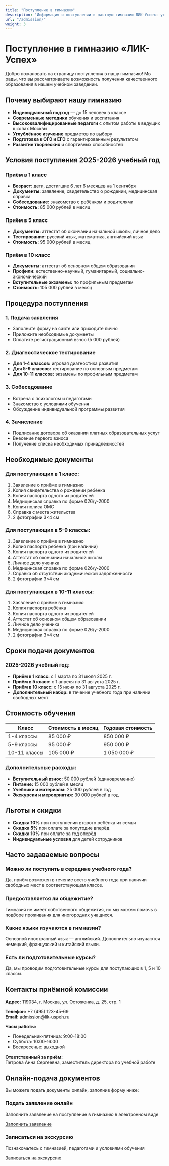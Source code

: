 ```yaml
---
title: "Поступление в гимназию"
description: "Информация о поступлении в частную гимназию ЛИК-Успех: условия приёма, требования, документы, процедура зачисления"
url: "/admission/"
weight: 3
---
```


# Поступление в гимназию «ЛИК-Успех»

Добро пожаловать на страницу поступления в нашу гимназию! Мы рады, что вы рассматриваете возможность получения качественного образования в нашем учебном заведении.

## Почему выбирают нашу гимназию

- **Индивидуальный подход** — до 15 человек в классе
- **Современные методики** обучения и воспитания
- **Высококвалифицированные педагоги** с опытом работы в ведущих школах Москвы
- **Углублённое изучение** предметов по выбору
- **Подготовка к ОГЭ и ЕГЭ** с гарантированным результатом
- **Развитие творческих** и спортивных способностей

## Условия поступления 2025-2026 учебный год

### Приём в 1 класс
- **Возраст:** дети, достигшие 6 лет 6 месяцев на 1 сентября
- **Документы:** заявление, свидетельство о рождении, медицинская справка
- **Собеседование:** знакомство с ребёнком и родителями
- **Стоимость:** 85 000 рублей в месяц

### Приём в 5 класс
- **Документы:** аттестат об окончании начальной школы, личное дело
- **Тестирование:** русский язык, математика, английский язык
- **Стоимость:** 95 000 рублей в месяц

### Приём в 10 класс
- **Документы:** аттестат об основном общем образовании
- **Профили:** естественно-научный, гуманитарный, социально-экономический
- **Вступительные экзамены:** по профильным предметам
- **Стоимость:** 105 000 рублей в месяц

## Процедура поступления

### 1. Подача заявления
- Заполните форму на сайте или приходите лично
- Приложите необходимые документы
- Оплатите регистрационный взнос (5 000 рублей)

### 2. Диагностическое тестирование
- **Для 1-4 классов:** игровая диагностика развития
- **Для 5-9 классов:** тестирование по основным предметам
- **Для 10-11 классов:** экзамены по профильным предметам

### 3. Собеседование
- Встреча с психологом и педагогами
- Знакомство с условиями обучения
- Обсуждение индивидуальной программы развития

### 4. Зачисление
- Подписание договора об оказании платных образовательных услуг
- Внесение первого взноса
- Получение списка необходимых принадлежностей

## Необходимые документы

### Для поступающих в 1 класс:
1. Заявление о приёме в гимназию
2. Копия свидетельства о рождении ребёнка
3. Копия паспорта одного из родителей
4. Медицинская справка по форме 026/у-2000
5. Копия полиса ОМС
6. Справка с места жительства
7. 2 фотографии 3×4 см

### Для поступающих в 5-9 классы:
1. Заявление о приёме в гимназию
2. Копия паспорта ребёнка (при наличии)
3. Копия паспорта одного из родителей
4. Аттестат об окончании начальной школы
5. Личное дело ученика
6. Медицинская справка по форме 026/у-2000
7. Справка об отсутствии академической задолженности
8. 2 фотографии 3×4 см

### Для поступающих в 10-11 классы:
1. Заявление о приёме в гимназию
2. Копия паспорта ребёнка
3. Копия паспорта одного из родителей
4. Аттестат об основном общем образовании
5. Личное дело ученика
6. Медицинская справка по форме 026/у-2000
7. 2 фотографии 3×4 см

## Сроки подачи документов

### 2025-2026 учебный год:
- **Приём в 1 класс:** с 1 марта по 31 июля 2025 г.
- **Приём в 5 класс:** с 1 апреля по 31 августа 2025 г.
- **Приём в 10 класс:** с 15 июня по 31 августа 2025 г.
- **Дополнительный набор:** в течение учебного года при наличии свободных мест

## Стоимость обучения

| Класс | Стоимость в месяц | Годовая стоимость |
|-------|-------------------|-------------------|
| 1-4 классы | 85 000 ₽ | 850 000 ₽ |
| 5-9 классы | 95 000 ₽ | 950 000 ₽ |
| 10-11 классы | 105 000 ₽ | 1 050 000 ₽ |

### Дополнительные расходы:
- **Вступительный взнос:** 50 000 рублей (единовременно)
- **Питание:** 15 000 рублей в месяц
- **Учебники и материалы:** 25 000 рублей в год
- **Экскурсии и мероприятия:** 30 000 рублей в год

## Льготы и скидки

- **Скидка 10%** при поступлении второго ребёнка из семьи
- **Скидка 5%** при оплате за полугодие вперёд
- **Скидка 10%** при оплате за год вперёд
- **Индивидуальные условия** для детей сотрудников

## Часто задаваемые вопросы

### Можно ли поступить в середине учебного года?
Да, приём возможен в течение всего учебного года при наличии свободных мест в соответствующем классе.

### Предоставляется ли общежитие?
Гимназия не имеет собственного общежития, но мы можем помочь в подборе проживания для иногородних учащихся.

### Какие языки изучаются в гимназии?
Основной иностранный язык — английский. Дополнительно изучаются немецкий, французский и китайский языки.

### Есть ли подготовительные курсы?
Да, мы проводим подготовительные курсы для поступающих в 1, 5 и 10 классы.

## Контакты приёмной комиссии

**Адрес:** 119034, г. Москва, ул. Остоженка, д. 25, стр. 1

**Телефон:** +7 (495) 123-45-69  
**Email:** admission@lik-uspeh.ru

**Часы работы:**
- Понедельник-пятница: 9:00-18:00
- Суббота: 10:00-16:00
- Воскресенье: выходной

**Ответственный за приём:**  
Петрова Анна Сергеевна, заместитель директора по учебной работе

## Онлайн-подача документов

Вы можете подать документы онлайн, заполнив форму ниже:

<div class="cta-section">
  <h3>Подать заявление онлайн</h3>
  <p>Заполните заявление на поступление в гимназию в электронном виде</p>
  <a href="/admission/online-form/" class="btn btn--primary btn--large">Заполнить заявление</a>
</div>

<div class="cta-section">
  <h3>Записаться на экскурсию</h3>
  <p>Познакомьтесь с гимназией, педагогами и условиями обучения</p>
  <a href="/admission/tour/" class="btn btn--secondary btn--large">Записаться на экскурсию</a>
</div>
